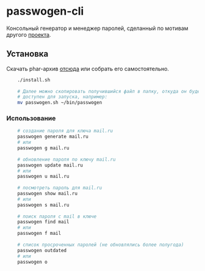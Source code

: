 # passwogen-cli

Консольный генератор и менеджер паролей, сделанный по мотивам другого [проекта](https://github.com/morontt/passwogen).

## Установка

Скачать phar-архив [отсюда](https://github.com/morontt/passwogen-cli/releases) или собрать его самостоятельно.

```bash
    ./install.sh
    
    # Далее можно скопировать получившийся файл в папку, откуда он будет
    # доступен для запуска, например:
    mv passwogen.sh ~/bin/passwogen
```

### Использование

```bash
    # создание пароля для ключа mail.ru
    passwogen generate mail.ru
    # или
    passwogen g mail.ru
    
    # обновление пароля по ключу mail.ru
    passwogen update mail.ru
    # или
    passwogen u mail.ru
    
    # посмотреть пароль для mail.ru
    passwogen show mail.ru
    # или
    passwogen s mail.ru
    
    # поиск пароля с mail в ключе
    passwogen find mail
    # или
    passwogen f mail
    
    # список просроченных паролей (не обновлялись более полугода)
    passwogen outdated
    # или
    passwogen o
```
